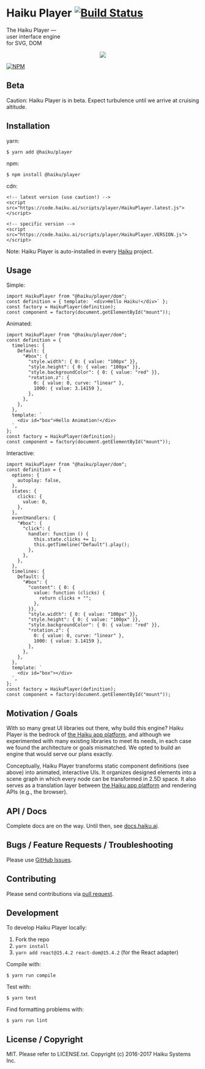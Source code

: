 # Haiku Player [![Build Status](https://travis-ci.com/HaikuTeam/player.svg?branch=master)](https://travis-ci.com/HaikuTeam/player)

The Haiku Player &mdash;  
user interface engine  
for SVG, DOM  


<p align="center">
  <img src="https://github.com/HaikuTeam/player/blob/master/haiku.png">
</p>


[![NPM](https://nodei.co/npm/@haiku/player.png)](https://nodei.co/npm/@haiku/player/)

## Beta

Caution: Haiku Player is in beta. Expect turbulence until we arrive at cruising altitude.

## Installation

yarn:

    $ yarn add @haiku/player

npm:

    $ npm install @haiku/player

cdn:

    <!-- latest version (use caution!) -->
    <script src="https://code.haiku.ai/scripts/player/HaikuPlayer.latest.js"></script>

    <!-- specific version -->
    <script src="https://code.haiku.ai/scripts/player/HaikuPlayer.VERSION.js"></script>

Note: Haiku Player is auto-installed in every [Haiku](https://haiku.ai) project.

## Usage

Simple:

    import HaikuPlayer from "@haiku/player/dom";
    const definition = { template: `<div>Hello Haiku!</div>` };
    const factory = HaikuPlayer(definition);
    const component = factory(document.getElementById("mount"));

Animated:

    import HaikuPlayer from "@haiku/player/dom";
    const definition = {
      timelines: {
        Default: {
          "#box": {
            "style.width": { 0: { value: "100px" }},
            "style.height": { 0: { value: "100px" }},
            "style.backgroundColor": { 0: { value: "red" }},
            "rotation.z": {
              0: { value: 0, curve: "linear" },
              1000: { value: 3.14159 },
            },
          },
        },
      },
      template: `
        <div id="box">Hello Animation!</div>
      `,
    };
    const factory = HaikuPlayer(definition);
    const component = factory(document.getElementById("mount"));

Interactive:

    import HaikuPlayer from "@haiku/player/dom";
    const definition = {
      options: {
        autoplay: false,
      },
      states: {
        clicks: {
          value: 0,
        },
      },
      eventHandlers: {
        "#box": {
          "click": {
            handler: function () {
              this.state.clicks += 1;
              this.getTimeline("Default").play();
            },
          },
        },
      },
      timelines: {
        Default: {
          "#box": {
            "content": { 0: { 
              value: function (clicks) {
                return clicks + "";
              },
            }},
            "style.width": { 0: { value: "100px" }},
            "style.height": { 0: { value: "100px" }},
            "style.backgroundColor": { 0: { value: "red" }},
            "rotation.z": {
              0: { value: 0, curve: "linear" },
              1000: { value: 3.14159 },
            },
          },
        },
      },
      template: `
        <div id="box"></div>
      `,
    };
    const factory = HaikuPlayer(definition);
    const component = factory(document.getElementById("mount"));

## Motivation / Goals

With so many great UI libraries out there, why build this engine? Haiku Player is the bedrock of [the Haiku app platform](https://haiku.ai), and although we experimented with many existing libraries to meet its needs, in each case we found the architecture or goals mismatched. We opted to build an engine that would serve our plans exactly.

Conceptually, Haiku Player transforms static component definitions (see above) into animated, interactive UIs. It organizes designed elements into a scene graph in which every node can be transformed in 2.5D space. It also serves as a translation layer between [the Haiku app platform](https://haiku.ai) and rendering APIs (e.g., the browser).

## API / Docs

Complete docs are on the way. Until then, see [docs.haiku.ai](https://docs.haiku.ai).

## Bugs / Feature Requests / Troubleshooting

Please use [GitHub Issues](https://github.com/HaikuTeam/player/issues).

## Contributing

Please send contributions via [pull request](https://github.com/HaikuTeam/player/pulls).

## Development

To develop Haiku Player locally:

1. Fork the repo
2. `yarn install`
3. `yarn add react@15.4.2 react-dom@15.4.2` (for the React adapter)

Compile with:

    $ yarn run compile

Test with:

    $ yarn test

Find formatting problems with:

    $ yarn run lint

## License / Copyright

MIT. Please refer to LICENSE.txt. Copyright (c) 2016-2017 Haiku Systems Inc.
